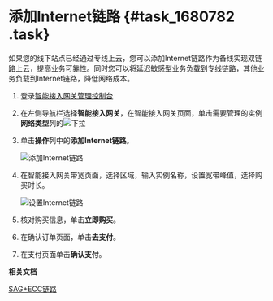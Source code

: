# 添加Internet链路 {#task_1680782 .task}

如果您的线下站点已经通过专线上云，您可以添加Internet链路作为备线实现双链路上云，提高业务可靠性。同时您可以将延迟敏感型业务负载到专线链路，其他业务负载到Internet链路，降低网络成本。

1.  登录[智能接入网关管理控制台](https://smartag.console.aliyun.com)
2.  在左侧导航栏选择**智能接入网关**，在智能接入网关页面，单击需要管理的实例**网络类型**列的![下拉](http://static-aliyun-doc.oss-cn-hangzhou.aliyuncs.com/assets/img/817218/156662030350982_zh-CN.png)
3.  单击**操作**列中的**添加Internet链路**。 

    ![添加Internet链路](http://static-aliyun-doc.oss-cn-hangzhou.aliyuncs.com/assets/img/1332270/156662030355248_zh-CN.png)

4.  在智能接入网关带宽页面，选择区域，输入实例名称，设置宽带峰值，选择购买时长。 

    ![设置Internet链路](http://static-aliyun-doc.oss-cn-hangzhou.aliyuncs.com/assets/img/1332270/156662030455250_zh-CN.png)

5.  核对购买信息，单击**立即购买**。
6.  在确认订单页面，单击**去支付**。
7.  在支付页面单击**确认支付**。

**相关文档**  


[SAG+ECC链路](../../../../cn.zh-CN/购买指南/购买智能接入网关/SAG+ECC链路.md#)

